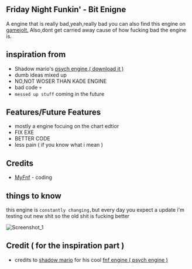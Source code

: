 ## Friday Night Funkin' - Bit Enigne
A engine that is really bad,yeah,really bad
you can also find this engine on [gamejolt.](https://gamejolt.com/games/bit-engine/747004)
Also,dont get carried away cause of how fucking bad the engine is.
## inspiration from

* Shadow mario's [psych engine,( download it )](https://github.com/ShadowMario/FNF-PsychEngine)
* dumb ideas mixed up
* NO,NOT WOSER THAN KADE ENGINE
* bad code 💀
* `messed up stuff` coming in the future
## Features/Future Features

* mostly a engine focuing on the chart edtior
* FIX EXE
* BETTER CODE
* less pain ( if you know what i mean )
## Credits

* [MyFnf](https://gamejolt.com/@Lil_Drippy_) - coding
## things to know

this engine is `constantly changing,`but every day you expect a update
i'm testing out new shit so the old shit is fucking better

![Screenshot_1](https://github.com/LilDrippyMyFnf/Bit-Enigne/blob/main/Screenshot%202022-09-20%205.48.23%20PM.png)

## Credit ( for the inspiration part )

* credits to [shadow mario](https://github.com/ShadowMario) for his cool [fnf engine ( psych engine )](https://github.com/ShadowMario/FNF-PsychEngine)
